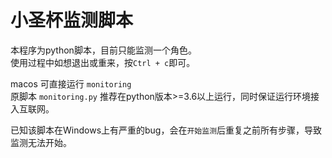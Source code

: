 # 小圣杯监测脚本
本程序为python脚本，目前只能监测一个角色。  
使用过程中如想退出或重来，按`Ctrl + c`即可。

macos 可直接运行 `monitoring`  
原脚本 `monitoring.py` 推荐在python版本>=3.6以上运行，同时保证运行环境接入互联网。

已知该脚本在Windows上有严重的bug，会在`开始监测`后重复之前所有步骤，导致监测无法开始。
